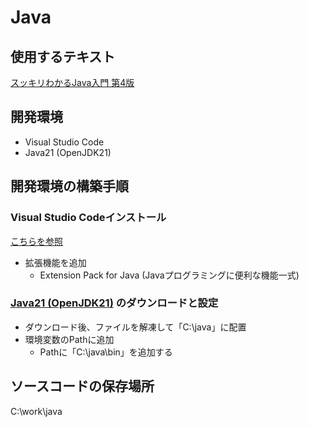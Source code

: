 # Java

## 使用するテキスト

[スッキリわかるJava入門 第4版](https://book.impress.co.jp/books/1123101044)

## 開発環境

- Visual Studio Code
- Java21 (OpenJDK21)

## 開発環境の構築手順

###  Visual Studio Codeインストール

[こちらを参照](https://github.com/room202/vscode/)

- 拡張機能を追加
  - Extension Pack for Java (Javaプログラミングに便利な機能一式)

###  [Java21 (OpenJDK21)](https://jdk.java.net/java-se-ri/21) のダウンロードと設定
  - ダウンロード後、ファイルを解凍して「C:\java」に配置
  - 環境変数のPathに追加
    - Pathに「C:\java\bin」を追加する

## ソースコードの保存場所

C:\work\java
